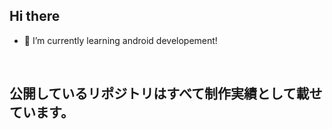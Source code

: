 ## Hi there

- 🌱 I’m currently learning android developement!
<br>



## 公開しているリポジトリはすべて制作実績として載せています。
